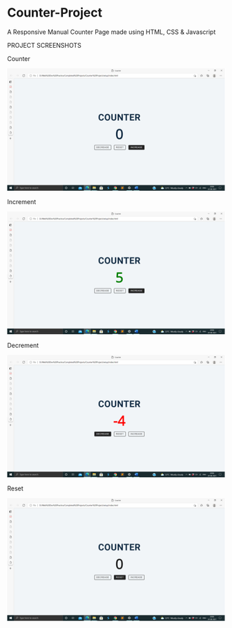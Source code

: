 # Counter-Project
A Responsive Manual Counter Page made using HTML, CSS & Javascript

PROJECT SCREENSHOTS

Counter

<img src = "https://github.com/SambhavAggarwal01/Counter-Project/blob/main/Project%20Screenshots/Screenshot%202021-08-24%2020.06.10.png" alt = "counter" />

Increment

<img src = "https://github.com/SambhavAggarwal01/Counter-Project/blob/main/Project%20Screenshots/Screenshot%202021-08-24%2020.06.13.png" alt = "increment" />

Decrement

<img src = "https://github.com/SambhavAggarwal01/Counter-Project/blob/main/Project%20Screenshots/Screenshot%202021-08-24%2020.06.19.png" alt = "decrement" />

Reset

<img src = "https://github.com/SambhavAggarwal01/Counter-Project/blob/main/Project%20Screenshots/Screenshot%202021-08-24%2020.06.15.png" alt = "reset" />
